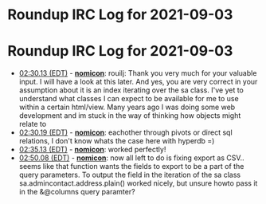 # Roundup IRC Log for 2021-09-03 #
# Roundup IRC Log for 2021-09-03
* <a href="#02:30.13" id="02:30.13">02:30.13 (EDT)</a> - __[nomicon](https://github.com/nomicon)__: rouilj: Thank you very much for your valuable input. I will have a look at this later. And yes, you are very correct in your assumption about it is an index iterating over the sa class. I've yet to understand what classes I can expect to be available for me to use within a certain html/view. Many years ago I was doing some web development and im stuck in the way of thinking how objects might relate to
* <a href="#02:30.19" id="02:30.19">02:30.19 (EDT)</a> - __[nomicon](https://github.com/nomicon)__: eachother through pivots or direct sql relations, I don't know whats the case here with hyperdb =)
* <a href="#02:35.13" id="02:35.13">02:35.13 (EDT)</a> - __[nomicon](https://github.com/nomicon)__: <td tal:content="python:sa.admincontact.address.plain()"> worked perfectly!
* <a href="#02:50.08" id="02:50.08">02:50.08 (EDT)</a> - __[nomicon](https://github.com/nomicon)__: now all left to do is fixing export as CSV.. seems like that function wants the fields to export to be a part of the query parameters. To output the field in the iteration of the sa class sa.admincontact.address.plain() worked nicely, but unsure howto pass it in the &@columns query paramter?
